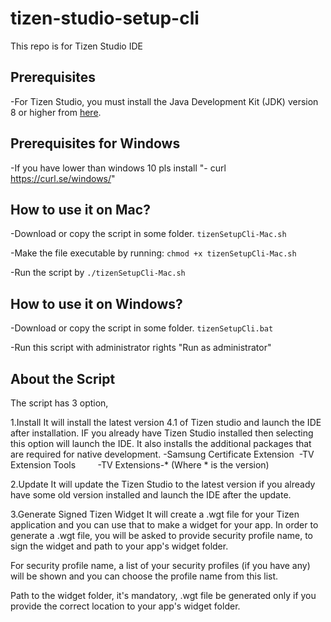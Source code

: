 # tizen-studio-setup-cli
This repo is for Tizen Studio IDE

## Prerequisites
-For Tizen Studio, you must install the Java Development Kit (JDK) version 8 or higher from [here](https://www.oracle.com/java/technologies/javase/javase-jdk8-downloads.html).

## Prerequisites for Windows
-If you have lower than windows 10 pls install "- curl https://curl.se/windows/"

## How to use it on Mac?
-Download or copy the script in some folder.
`tizenSetupCli-Mac.sh` 

-Make the file executable by running:
`chmod +x tizenSetupCli-Mac.sh`

-Run the script by
`./tizenSetupCli-Mac.sh`

## How to use it on Windows?
-Download or copy the script in some folder.
`tizenSetupCli.bat`

-Run this script with administrator rights "Run as administrator" 

## About the Script
The script has 3 option,

1.Install
   It will install the latest version 4.1 of Tizen studio and launch the IDE after installation. IF you already have Tizen Studio installed then selecting this option will launch the IDE.
   It also installs the additional packages that are required for native development.
   -Samsung Certificate Extension
   -TV Extension Tools        
   -TV Extensions-* (Where * is the version)

2.Update
  It will update the Tizen Studio to the latest version if you already have some old version installed and launch the IDE after the update.

3.Generate Signed Tizen Widget
  It will create a .wgt file for your Tizen application and you can use that to make a widget for your app. In order to generate a .wgt file, you will be asked to provide security profile name, to sign the widget and path to your app's widget folder. 

  For security profile name, a list of your security profiles (if you have any) will be shown and you can choose the profile name from this list.

  Path to the widget folder, it's mandatory, .wgt file be generated only if you provide the correct location to your app's widget folder.
  






